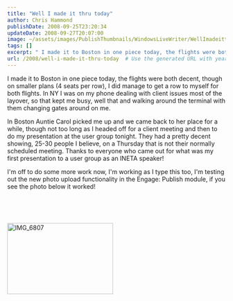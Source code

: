 ```yaml
---
title: "Well I made it thru today"
author: Chris Hammond
publishDate: 2008-09-25T23:20:34
updateDate: 2008-09-27T20:07:00
image: ~/assets/images/PublishThumbnails/WindowsLiveWriter/WellImadeitthrutoday_1482E/IMG_6807_thumb.jpg
tags: []
excerpt: " I made it to Boston in one piece today, the flights were both decent, though on smaller plans (4 seats per row), I did manage to get a row to myself for both flights. In NY I was on my phone dealing with client issues most of the layover, so that kept me busy, well that and walking around the terminal with them changing gates around on me.   In Boston Auntie Carol picked me up and we came back to her place for a while, though not too long as I headed off for a client meeting and then to do my presentation at the user group tonight. They had a pretty decent showing, 25-30 people I believe, on a Thursday that is not their normally scheduled meeting. Thanks to everyone who came out for what was my first presentation to a user group as an INETA speaker!  I'm off to do some more work now, I'm working as I type this too, I'm testing out the new photo upload functionality in the Engage: Publish module, if you see the photo below it worked!     "
url: /2008/well-i-made-it-thru-today  # Use the generated URL with year
---
```

<p>I made it to Boston in one piece today, the flights were both decent, though on smaller plans (4 seats per row), I did manage to get a row to myself for both flights. In NY I was on my phone dealing with client issues most of the layover, so that kept me busy, well that and walking around the terminal with them changing gates around on me.</p> <p>In Boston Auntie Carol picked me up and we came back to her place for a while, though not too long as I headed off for a client meeting and then to do my presentation at the user group tonight. They had a pretty decent showing, 25-30 people I believe, on a Thursday that is not their normally scheduled meeting. Thanks to everyone who came out for what was my first presentation to a user group as an INETA speaker!</p> <p>I'm off to do some more work now, I'm working as I type this too, I'm testing out the new photo upload functionality in the Engage: Publish module, if you see the photo below it worked!</p> <p>&#160;</p> <p>&#160;</p> <p><a href="/assets/images/PublishThumbnails/WindowsLiveWriter/wellimadeitthrutoday_1482e/img_6807.jpg"><img height="164" alt="IMG_6807" width="244" border="0" style="border-right: 0px; border-top: 0px; border-left: 0px; border-bottom: 0px" src="https://www.chrishammond.com/Portals/0/PublishThumbnails/WindowsLiveWriter/WellImadeitthrutoday_1482E/IMG_6807_thumb.jpg" /></a></p>
